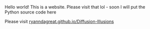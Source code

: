 Hello world! This is a website. Please visit that lol - soon I will put the Python source code here

Please visit [ryanndagreat.github.io/Diffusion-Illusions](https://ryanndagreat.github.io/Diffusion-Illusions)
